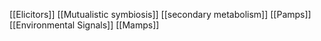 [[Elicitors]]
[[Mutualistic symbiosis]]
[[secondary metabolism]]
[[Pamps]]
[[Environmental Signals]]
[[Mamps]]
